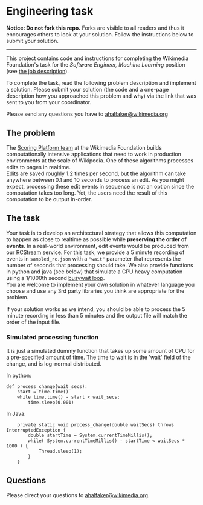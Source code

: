 # Engineering task

**Notice: Do not fork this repo.**  Forks are visible to all readers 
and thus it encourages others to look at your solution.  Follow the 
instructions below to submit your solution.
<hr>

This project contains code and instructions for completing the Wikimedia
Foundation's task for the *Software Engineer, Machine Learning* position (see
[the job description](https://boards.greenhouse.io/wikimedia/jobs/2117176)).

To complete the task, read the following problem description and implement a
solution.  Please submit your solution (the code and a one-page description
how you approached this problem and why) via the link that was sent to you 
from your coordinator.

Please send any questions you have to ahalfaker@wikimedia.org

## The problem

The [Scoring Platform team](https://www.mediawiki.org/wiki/Wikimedia_Scoring_Platform_team)
at the Wikimedia Foundation builds computationally intensive
applications that need to work in production environments at the scale of
Wikipedia.  One of these algorithms processes edits to pages in realtime.  
Edits are saved roughly 1.2 times per second, but the algorithm can take
anywhere between 0.1 and 10 seconds to process an edit.  As you might expect,
processing these edit events in sequence is not an option since the computation
takes too long.  Yet, the users need the result of this computation to be
output in-order.

## The task

Your task is to develop an architectural strategy that allows this computation
to happen as close to realtime as possible while **preserving the order of
events**. In a real-world environment, edit events would be produced from our
[RCStream](https://wikitech.wikimedia.org/wiki/RCStream) service.  For this
task, we provide a 5 minute recording of events in `sampled_rc.json` with a `"wait"` 
parameter that represents the number of seconds that processing should take.  We also
provide functions in python and java (see below) that simulate a CPU heavy computation 
using a 1/1000th second [busywait loop](https://en.wikipedia.org/wiki/Busy_waiting).  
You are welcome to implement your own solution in whatever language you choose
and use any 3rd party libraries you think are appropriate for the problem.

If your solution works as we intend, you should be able to process the 5
minute recording in less than 5 minutes and the output file will match the 
order of the input file.

### Simulated processing function ###

It is just a simulated dummy function that takes up some amount of CPU for
a pre-specified amount of time. The time to wait is in the 'wait' field
of the change, and is log-normal distributed.

In python:

```
def process_change(wait_secs):
    start = time.time()
    while time.time() - start < wait_secs:
        time.sleep(0.001)
```

In Java:

```
    private static void process_change(double waitSecs) throws InterruptedException {
        double startTime = System.currentTimeMillis();
        while( System.currentTimeMillis() - startTime < waitSecs * 1000 ) {
            Thread.sleep(1);
        }
    }
```

## Questions

Please direct your questions to ahalfaker@wikimedia.org.
